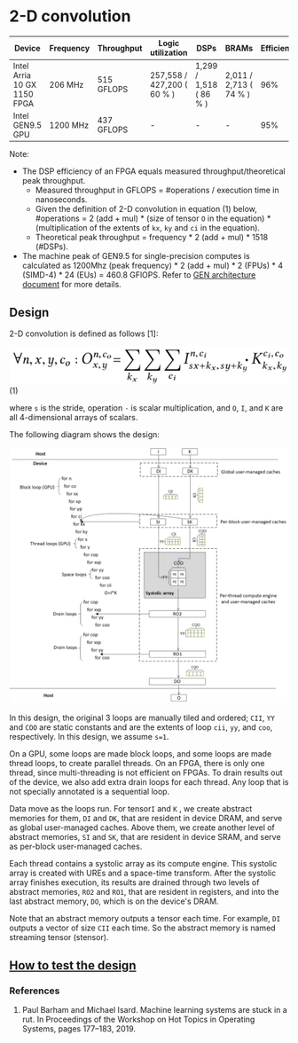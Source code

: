# 2-D convolution

| Device | Frequency | Throughput | Logic utilization | DSPs | BRAMs | Efficiency | Tensor Sizes | Device compiler |
| ------ | --------- | ------ | --------- | ---- | ----- | -------------- | ----- | -------------- |
| Intel Arria 10 GX 1150 FPGA | 206 MHz | 515 GFLOPS | 257,558 / 427,200 ( 60 % ) | 1,299 / 1,518 ( 86 % ) | 2,011 / 2,713 ( 74 % ) | 96%   | I(64,256,1x60+3,1x60+3) * K(256,256,3,3) | aoc 19.4.0 |
| Intel GEN9.5 GPU | 1200 MHz | 437 GFLOPS | - | - | - | 95%   | I(64,256,1x64+3,1x64+3) * K(256,256,3,3) | CM Dev Package 20200119 |

Note:

- The DSP efficiency of an FPGA equals measured throughput/theoretical peak throughput.
  - Measured throughput in GFLOPS = #operations / execution time  in nanoseconds.
  - Given the definition of 2-D convolution  in equation (1) below, #operations =  2 (add + mul) * (size of tensor `O` in the equation) * (multiplication of the extents of `kx`, `ky` and `ci` in the equation).
  - Theoretical peak throughput = frequency  * 2 (add + mul)  * 1518 (#DSPs).
- The machine peak of GEN9.5 for single-precision computes is calculated as 1200Mhz (peak frequency) * 2 (add + mul) * 2 (FPUs) * 4 (SIMD-4) * 24 (EUs) = 460.8 GFlOPS.  Refer to [GEN architecture document](https://www.intel.com/content/dam/develop/external/us/en/documents/the-compute-architecture-of-intel-processor-graphics-gen9-v1d0.pdf) for more details.

## Design

2-D convolution is defined as follows [1]:

![2dconv-original-equation](figures/conv-equation.png) (1)

where `s` is the stride, operation `·` is scalar multiplication, and `O`, `I`, and `K` are all 4-dimensional arrays of scalars.   

The following diagram shows the design:

![Design](figures/conv-design.png)

In this design, the original 3 loops are manually tiled and ordered; `CII`, `YY` and `COO` are static constants and are the extents of loop `cii`, `yy`, and `coo`, respectively. In this design, we assume `s=1`. 

On a GPU, some loops are made block loops,  and some loops are made thread loops, to create parallel threads. On an FPGA, there  is only one thread, since multi-threading is not efficient on FPGAs. To drain results out of the device, we also add extra drain loops for each thread. Any loop that is not specially annotated is a sequential loop. 

Data move as the loops run. For tensor`I` and `K` ,  we create abstract memories for them, `DI` and `DK`, that are resident in device DRAM, and serve as global user-managed caches. Above them, we create another level of abstract memories, `SI` and `SK`, that are resident in device SRAM, and serve as per-block user-managed caches.

Each thread contains a systolic array as its compute engine. This systolic array is created with UREs and a space-time transform. After the systolic array finishes execution, its results are drained through two levels of abstract memories, `RO2` and `RO1`,  that are resident in registers, and into the last abstract memory, `DO`, which is on the device's DRAM.

Note that an abstract memory outputs a tensor each time. For example, `DI` outputs a vector of size `CII` each time. So the abstract memory is named streaming tensor (stensor). 

## [How to test the design](../../../../README.md#Performance-tests)

### References

1. Paul Barham and Michael Isard. Machine learning systems are stuck in a rut. In Proceedings of the Workshop on Hot Topics in Operating Systems, pages 177–183, 2019.  

